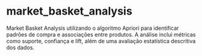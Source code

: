 # market_basket_analysis
Market Basket Analysis utilizando o algoritmo Apriori para identificar padrões de compra e associações entre produtos. A análise inclui métricas como suporte, confiança e lift, além de uma avaliação estatística descritiva dos dados. 
